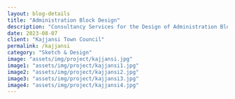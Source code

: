 ```yaml
---  
layout: blog-details  
title: "Administration Block Design"  
description: "Consultancy Services for the Design of Administration Block for Kajjansi Town Council in Namulanda Wakiso"  
date: 2023-08-07  
client: "Kajjansi Town Council" 
permalink: /kajjansi   
category: "Sketch & Design"
image: "assets/img/project/kajjansi.jpg"  
image1: "assets/img/project/kajjansi1.jpg" 
image2: "assets/img/project/kajjansi2.jpg" 
image3: "assets/img/project/kajjansi3.jpg" 
image4: "assets/img/project/kajjansi4.jpg" 
---  
```


